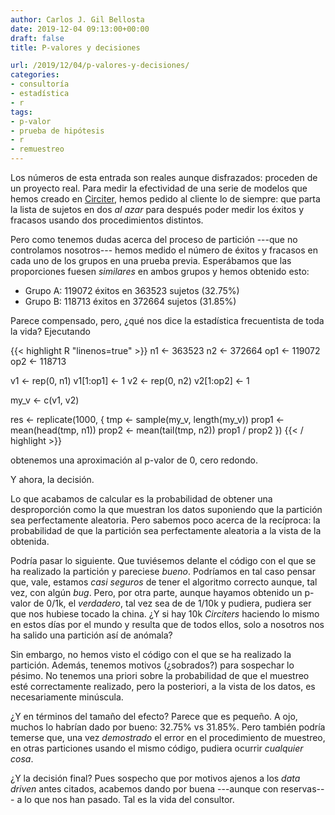 ```yaml
---
author: Carlos J. Gil Bellosta
date: 2019-12-04 09:13:00+00:00
draft: false
title: P-valores y decisiones

url: /2019/12/04/p-valores-y-decisiones/
categories:
- consultoría
- estadística
- r
tags:
- p-valor
- prueba de hipótesis
- r
- remuestreo
---
```


Los números de esta entrada son reales aunque disfrazados: proceden de un proyecto real. Para medir la efectividad de una serie de modelos que hemos creado en [Circiter](http://www.circiter.es), hemos pedido al cliente lo de siempre: que parta la lista de sujetos en dos _al azar_ para después poder medir los éxitos y fracasos usando dos procedimientos distintos.

Pero como tenemos dudas acerca del proceso de partición ---que no controlamos nosotros--- hemos medido el número de éxitos y fracasos en cada uno de los grupos en una prueba previa. Esperábamos que las proporciones fuesen _similares_ en ambos grupos y hemos obtenido esto:

* Grupo A: 119072 éxitos en 363523 sujetos  (32.75%)
* Grupo B: 118713 éxitos en 372664 sujetos (31.85%)

Parece compensado, pero, ¿qué nos dice la estadística frecuentista de toda la vida? Ejecutando

{{< highlight R "linenos=true" >}}
n1 <- 363523
n2 <- 372664
op1 <- 119072
op2 <- 118713

v1 <- rep(0, n1)
v1[1:op1] <- 1
v2 <- rep(0, n2)
v2[1:op2] <- 1

my_v <- c(v1, v2)

res <- replicate(1000, {
  tmp <- sample(my_v, length(my_v))
  prop1 <- mean(head(tmp, n1))
  prop2 <- mean(tail(tmp, n2))
  prop1 / prop2
})
{{< / highlight >}}

obtenemos una aproximación al p-valor de 0, cero redondo.

Y ahora, la decisión.

Lo que acabamos de calcular es la probabilidad de obtener una desproporción como la que muestran los datos suponiendo que la partición sea perfectamente aleatoria. Pero sabemos poco acerca de la recíproca: la probabilidad de que la partición sea perfectamente aleatoria a la vista de la obtenida.

Podría pasar lo siguiente. Que tuviésemos delante el código con el que se ha realizado la partición y pareciese _bueno_. Podríamos en tal caso pensar que, vale, estamos _casi seguros_ de tener el algoritmo correcto aunque, tal vez, con  algún _bug_. Pero, por otra parte, aunque hayamos obtenido un p-valor de 0/1k, el _verdadero_, tal vez sea de de 1/10k y pudiera, pudiera ser que nos hubiese tocado la china. ¿Y si hay 10k _Circiters_ haciendo lo mismo en estos días por el mundo y resulta que de todos ellos, solo a nosotros nos ha salido una partición así de anómala?

Sin embargo, no hemos visto el código con el que se ha realizado la partición. Además, tenemos motivos (¿sobrados?) para sospechar lo pésimo. No tenemos una priori sobre la probabilidad de que el muestreo esté correctamente realizado, pero la posteriori, a la vista de los datos, es necesariamente minúscula.

¿Y en términos del tamaño del efecto? Parece que es pequeño. A ojo, muchos lo habrían dado por bueno: 32.75% vs 31.85%. Pero también podría temerse que, una vez _demostrado_ el error en el procedimiento de muestreo, en otras particiones usando el mismo código, pudiera ocurrir _cualquier cosa_.

¿Y la decisión final? Pues sospecho que por motivos ajenos a los _data driven_ antes citados, acabemos dando por buena ---aunque con reservas--- a lo que nos han pasado. Tal es la vida del consultor.
